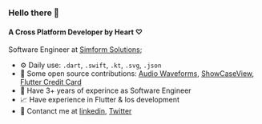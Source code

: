 ### Hello there 👋

#### A Cross Platform Developer by Heart ♡

Software Engineer at [Simform Solutions](https://www.simform.com/);<br>

- ⚙️ Daily use: `.dart`, `.swift`, `.kt`, `.svg`, `.json`
- 🤝 Some open source contributions: [Audio Waveforms](https://github.com/SimformSolutionsPvtLtd/audio_waveforms), [ShowCaseView](https://github.com/SimformSolutionsPvtLtd/flutter_showcaseview), [Flutter Credit Card](https://github.com/SimformSolutionsPvtLtd/flutter_credit_card)
- 📍 Have 3+ years of experince as Software Engineer
- 📈 Have experience in Flutter & Ios development
- 💬 Contanct me at [linkedin](https://www.linkedin.com/in/ujas-majithiya-5678b5186), [Twitter](https://twitter.com/pokaboom2)
